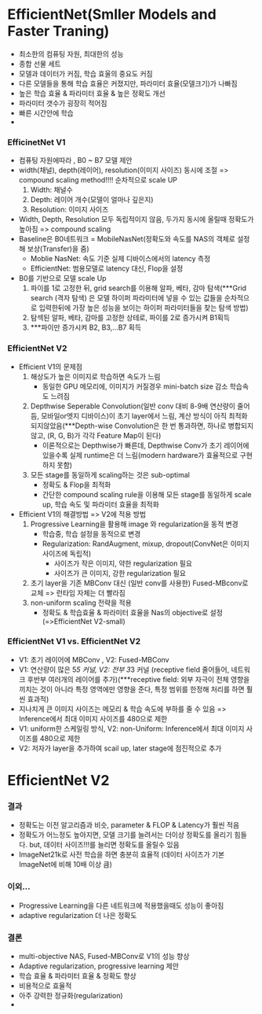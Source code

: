 # EfficientNet(Smller Models and Faster Traning)
- 최소한의 컴퓨팅 자원, 최대한의 성능
- 종합 선물 세트
- 모델과 데이터가 커짐, 학습 효울의 중요도 커짐
- 다른 모델들을 통해 학습 효율은 커졌지만, 파라미터 효율(모델크기)가 나빠짐
- 높은 학습 효율 & 파라미터 효율 & 높은 정확도 개선
- 파라미터 갯수가 굉장히 적어짐
- 빠른 시간안에 학습
- 
### EfficinetNet V1
- 컴퓨팅 자원에따라 , B0 ~ B7 모델 제안
- width(채널), depth(레이어), resolution(이미지 사이즈) 동시에 조절 => compound scaling method!!!! 순차적으로 scale UP
  1. Width: 채널수
  2. Depth: 레이어 개수(모델이 얼마나 깊은지)
  3. Resolution: 이미지 사이즈
- Width, Depth, Resolution 모두 독립적이지 않음, 두가지 동시에 올릴때 정확도가 높아짐 => compound scaling
- Baseline은 B0네트워크 = MobileNasNet(정확도와 속도를 NAS의 객체로 설정해 보상(Transfer)을 줌)
  - Moblie NasNet: 속도 기준 실제 디바이스에서의 latency 측정
  - EfficientNet: 범용모델로 latency 대신, Flop을 설정
- B0를 기반으로 모델 scale Up
  1. 파이를 1로 고정한 뒤, grid search를 이용해 알파, 베타, 감마 탐색(***Grid search (격자 탐색) 은 모델 하이퍼 파라미터에 넣을 수 있는 값들을 순차적으로 입력한뒤에 가장 높은 성능을 보이는 하이퍼 파라미터들을 찾는 탐색 방법)
  2. 탐섹된 알파, 베타, 감마를 고정한 상테로, 파이를 2로 증가시켜 B1획득
  3. ***파이만 증가시켜 B2, B3,...B7 획득

### EfficientNet V2
- Efficient V1의 문제점
  1. 해상도가 높은 이미지로 학습하면 속도가 느림
      - 동일한 GPU 메모리에, 이미지가 커질경우 mini-batch size 감소 학습속도 느려짐
  2. Depthwise Seperable Convolution(일반 conv 대비 8-9배 연산량이 줄어듬, 모바일or엣지 디바이스)이 초기 layer에서 느림, 계산 방식이 아직 최적화 되지않았음(***Depth-wise Convolution은 한 번 통과하면, 하나로 병합되지 않고, (R, G, B)가 각각 Feature Map이 된다)
     - 이론적으로는 Depthwise가 빠른데, Depthwise Conv가 초기 레이어에 있을수록 실제 runtime은 더 느림(modern hardware가 효율적으로 구현하지 못함)
  3. 모든 stage를 동일하게 scaling하는 것은 sub-optimal
     - 정확도 & Flop을 최적화
     - 간단한 compound scaling rule을 이용해 모든 stage를 동일하게 scale up, 학습 속도 및 파라미터 효율을 최적화
- Efficient V1의 해결방법 => V2에 적용 방법
  1. Progressive Learning을 활용해 image 와 regularization을 동적 변경
     - 학습중, 학습 설정을 동적으로 변경
     - Regularization: RandAugment, mixup, dropout(ConvNet은 이미지 사이즈에 독립적)
       - 사이즈가 작은 이미지, 약한 regularization 필요
       - 사이즈가 큰 이미지, 강한 regularization 필요
  2. 초기 layer을 기존 MBConv 대신 (일반 conv를 사용한) Fused-MBconv로 교체 => 런타임 자체는 더 빨라짐
  3. non-uniform scaling 전략을 적용
     - 정확도 & 학습효율 & 파라미터 효율을 Nas의 objective로 설정(=>EfficientNet V2-small) 

### EfficientNet V1 vs. EfficientNet V2
  - V1: 초기 레이어에 MBConv , V2: Fused-MBConv
  - V1: 연산량이 많은 5*5 커널, V2:  전부 3*3 커널 (receptive field 줄어들어, 네트워크 후반부 여러개의 레이어를 추가)(***receptive field: 외부 자극이 전체 영향을 끼치는 것이 아니라 특정 영역에만 영향을 준다,  특정 범위를 한정해 처리를 하면 훨씬 효과적)
  - 지나치게 큰 이미지 사이즈는 메모리 & 학습 속도에 부하를 줄 수 있음 => Inference에서 최대 이미지 사이즈를 480으로 제한
  - V1: uniform한 스케일링 방식, V2: non-Uniform: Inference에서 최대 이미지 사이즈를 480으로 제한
  - V2: 저자가 layer을 추가하여 scail up, later stage에 점진적으로 추가

# EfficientNet V2
### 결과
- 정확도는 이전 알고리즘과 비슷, parameter & FLOP & Latency가 훨씬 적음
- 정확도가 어느정도 높아지면, 모델 크기를 늘려서는 더이상 정확도를 올리기 힘들다. but, 데이터 사이즈!!!를 늘리면 정확도를 올릴수 있음
- ImageNet21k로 사전 학습을 하면 충분히 효율적 (데이터 사이즈가 기본 ImageNet에 비해 10배 이상 큼)

### 이외...
- Progressive Learning을 다른 네트워크에 적용했을때도 성능이 좋아짐
- adaptive regularization 더 나은 정확도

### 결론
- multi-objective NAS, Fused-MBConv로 V1의 성능 향상
- Adaptive regularization, progressive learning 제안
- 학습 효율 & 파라미터 효율 & 정확도 향상
- 비용적으로 효율적
- 아주 강력한 정규화(regularization)
- 